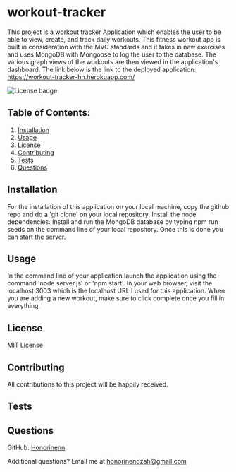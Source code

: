 # workout-tracker

This project is a workout tracker Application which enables the user to be able to view, create, and track daily workouts. This fitness workout app is built in consideration with the MVC standards and it takes in new exercises and uses MongoDB with Mongoose to log the user to the database. The various graph views of the workouts are then viewed in the application's dashboard. The link below is the link to the deployed application:
https://workout-tracker-hn.herokuapp.com/


![License badge](https://img.shields.io/badge/license-MIT-builtinModules.svg)
     
## Table of Contents:
1. [Installation](#installation)
2. [Usage](#usage)
3. [License](#license)
4. [Contributing](#contributing)
5. [Tests](#tests)
6. [Questions](#questions)

## Installation
For the installation of this application on your local machine, copy the github repo and do a 'git clone' on your local repository. Install the node dependencies. Install and run the MongoDB database by typing npm run seeds on the command line of your local repository. Once this is done you can start the server. 

## Usage
In the command line of your application launch the application using the command 'node server.js' or 'npm start'. In your web browser, visit the localhost:3003 which is the localhost URL I used for this application. When you are adding a new workout, make sure to click complete once you fill in everything.  

## License
MIT License

## Contributing
All contributions to this project will be happily received.

## Tests


## Questions
GitHub: [Honorinenn](https://github.com/Honorinenn)

Additional questions? Email me at honorinendzah@gmail.com
